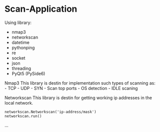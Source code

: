 # Scan-Application

Using library:
  - nmap3
  - networkscan
  - datetime
  - pythonping
  - re
  - socket
  - json
  - threading
  - PyQt5 (PySide6)
  
Nmap3
  This library is destin for implementation such types of scanning as:
    - TCP
    - UDP
    - SYN
    - Scan top ports
    - OS detection
    - IDLE scaning
    
Networkscan
  This library is destin for getting working ip addresses in the local network.
  
    networkscan.Networkscan('ip-address/mask')
    networkscan.run()
...
